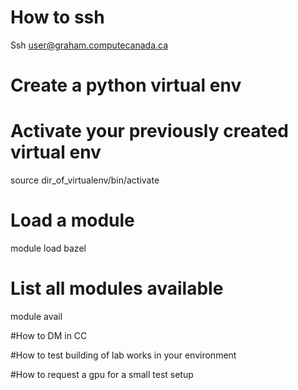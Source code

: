 # How to ssh
Ssh user@graham.computecanada.ca

# Create a python virtual env

# Activate your previously created virtual env
source dir_of_virtualenv/bin/activate

# Load a module
module load bazel

# List all modules available
module avail 

#How to DM in CC


#How to test building of lab works in your environment



#How to request a gpu for a small test setup
